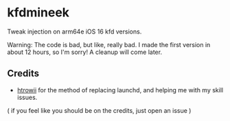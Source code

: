 # kfdmineek

Tweak injection on arm64e iOS 16 kfd versions.

Warning: The code is bad, but like, really bad. I made the first version in about 12 hours, so I'm sorry! A cleanup will come later.

## Credits
- [htrowii](https://twitter.com/htrowii) for the method of replacing launchd, and helping me with my skill issues.

( if you feel like you should be on the credits, just open an issue )
